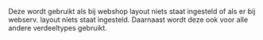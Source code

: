 Deze wordt gebruikt als bij webshop layout niets staat ingesteld of als er bij webserv. layout niets staat ingesteld. Daarnaast wordt deze ook voor alle andere verdeeltypes gebruikt.